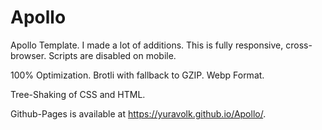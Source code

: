 # Apollo
Apollo Template.
I made a lot of additions.
This is fully responsive, cross-browser.
Scripts are disabled on mobile.

100% Optimization.
Brotli with fallback to GZIP.
Webp Format.

Tree-Shaking of CSS and HTML.

Github-Pages is available at https://yuravolk.github.io/Apollo/.
